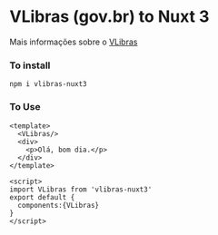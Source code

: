# VLibras (gov.br) to Nuxt 3

Mais informações sobre o [VLibras](https://vlibras.gov.br/)

### To install

```
npm i vlibras-nuxt3
```

### To Use

```
<template>
  <VLibras/>
  <div>
    <p>Olá, bom dia.</p>
  </div>
</template>

<script>
import VLibras from 'vlibras-nuxt3'
export default {
  components:{VLibras}
}
</script>
```